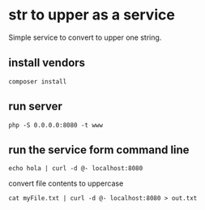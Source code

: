 str to upper as a service
======

Simple service to convert to upper one string.

## install vendors

```
composer install
```

## run server

```
php -S 0.0.0.0:8080 -t www
```

## run the service form command line

```
echo hola | curl -d @- localhost:8080
```

convert file contents to uppercase

```
cat myFile.txt | curl -d @- localhost:8080 > out.txt
```

